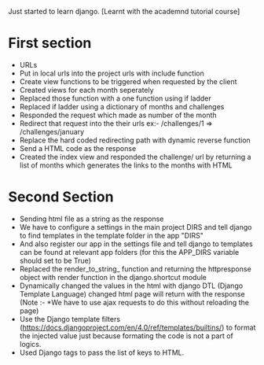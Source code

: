 Just started to learn django.
[Learnt with the academnd tutorial course]

First section
=============
* URLs
* Put in local urls into the project urls with include function 
* Create view functions to be triggered when requested by the client
* Created views for each month seperately
* Replaced those function with a one function using if ladder
* Replaced if ladder using a dictionary of months and challenges
* Responded the request which made as number of the month
* Redirect that request into the their urls   ex:- /challenges/1   =>  /challenges/january
* Replace the hard coded redirecting path with dynamic reverse function
* Send a HTML code as the response
* Created the index view and responded the challenge/ url by returning a list of months which generates the links to the months with HTML


Second Section
==============
* Sending html file as a string as the response
* We have to configure a settings in the main project DIRS and tell django to find templates in the template folder in the app "DIRS"
* And also register our app in the settings file and tell django to templates can be found at relevant app folders (for this the APP_DIRS variable should set to be True)
* Replaced the render_to_string_ function and returning the httpresponse object with render function in the django.shortcut module
* Dynamically changed the values in the html with django DTL (Django Template Language) changed html page will return with the response   (Note :- *We have to use ajax requests to do this without reloading the page) 
* Use the Django template filters (https://docs.djangoproject.com/en/4.0/ref/templates/builtins/) to format the injected value just because formating the code is not a part of logics.
* Used Django tags to pass the list of keys to HTML.